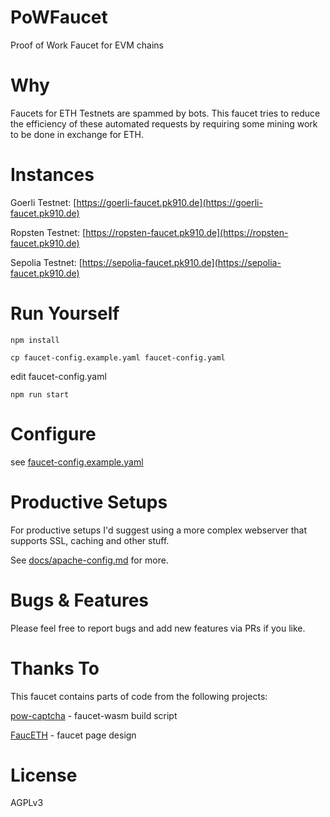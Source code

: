 # PoWFaucet

Proof of Work Faucet for EVM chains

# Why

Faucets for ETH Testnets are spammed by bots. This faucet tries to reduce the efficiency of these automated requests by requiring some mining work to be done in exchange for ETH.

# Instances

Goerli Testnet: [https://goerli-faucet.pk910.de](https://goerli-faucet.pk910.de)

Ropsten Testnet: [https://ropsten-faucet.pk910.de](https://ropsten-faucet.pk910.de)

Sepolia Testnet: [https://sepolia-faucet.pk910.de](https://sepolia-faucet.pk910.de)

# Run Yourself

`npm install`

`cp faucet-config.example.yaml faucet-config.yaml`

edit faucet-config.yaml

`npm run start`

# Configure

see [faucet-config.example.yaml](https://github.com/pk910/PoWFaucet/blob/master/faucet-config.example.yaml)

# Productive Setups

For productive setups I'd suggest using a more complex webserver that supports SSL, caching and other stuff.

See [docs/apache-config.md](https://github.com/pk910/PoWFaucet/blob/master/docs/apache-config.md) for more.

# Bugs & Features

Please feel free to report bugs and add new features via PRs if you like.

# Thanks To

This faucet contains parts of code from the following projects:

[pow-captcha](https://git.sequentialread.com/forest/pow-captcha) - faucet-wasm build script

[FaucETH](https://github.com/komputing/FaucETH) - faucet page design

# License

AGPLv3